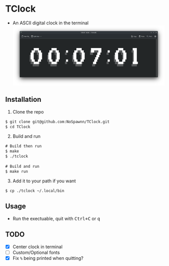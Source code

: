 # TClock

- An ASCII digital clock in the terminal
![](./assets/screenshot.png)

## Installation

1. Clone the repo
```console
$ git clone git@github.com:NoSpawnn/TClock.git
$ cd TClock
```

2. Build and run
```console
# Build then run
$ make
$ ./tclock

# Build and run
$ make run
```

3. Add it to your path if you want
```console
$ cp ./tclock ~/.local/bin
```

## Usage

- Run the exectuable, quit with <kbd>Ctrl+C</kbd> or <kbd>q</kbd>

## TODO

- [x] Center clock in terminal
- [ ] Custom/Optional fonts
- [x] Fix `%` being printed when quitting?
